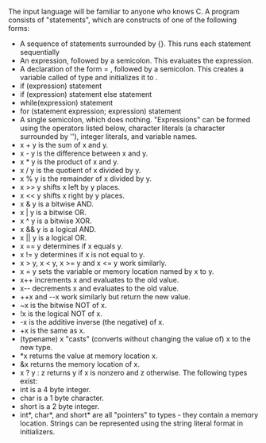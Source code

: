 The input language will be familiar to anyone who knows C. A program consists of "statements", which are constructs of one of the following forms:
* A sequence of statements surrounded by {}. This runs each statement sequentially
* An expression, followed by a semicolon. This evaluates the expression.
* A declaration of the form <type> <varname> = <value>, followed by a semicolon. This creates a variable called <varname> of type <type> and initializes it to <value>.
* if (expression) statement
* if (expression) statement else statement
* while(expression) statement
* for (statement expression; expression) statement
* A single semicolon, which does nothing.
"Expressions" can be formed using the operators listed below, character literals (a character surrounded by ''), integer literals, and variable names.
* x + y is the sum of x and y.
* x - y is the difference between x and y.
* x * y is the product of x and y.
* x / y is the quotient of x divided by y.
* x % y is the remainder of x divided by y.
* x >> y shifts x left by y places.
* x << y shifts x right by y places.
* x & y is a bitwise AND.
* x | y is a bitwise OR.
* x ^ y is a bitwise XOR.
* x && y is a logical AND.
* x || y is a logical OR.
* x == y determines if x equals y.
* x != y determines if x is not equal to y.
* x > y, x < y, x >= y and x <= y work similarly.
* x = y sets the variable or memory location named by x to y.
* x++ increments x and evaluates to the old value.
* x-- decrements x and evaluates to the old value.
* ++x and --x work similarly but return the new value.
* ~x is the bitwise NOT of x.
* !x is the logical NOT of x.
* -x is the additive inverse (the negative) of x.
* +x is the same as x.
* (typename) x "casts" (converts without changing the value of) x to the new type.
* \*x returns the value at memory location x.
* &x returns the memory location of x.
* x ? y : z returns y if x is nonzero and z otherwise.
The following types exist:
* int is a 4 byte integer.
* char is a 1 byte character.
* short is a 2 byte integer.
* int\*, char\*, and short\* are all "pointers" to types - they contain a memory location.
Strings can be represented using the string literal format in initializers.
